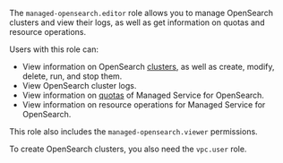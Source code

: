 The `managed-opensearch.editor` role allows you to manage OpenSearch clusters and view their logs, as well as get information on quotas and resource operations.

Users with this role can:
* View information on OpenSearch [clusters](../../managed-opensearch/concepts/index.md), as well as create, modify, delete, run, and stop them.
* View OpenSearch cluster logs.
* View information on [quotas](../../managed-opensearch/concepts/limits.md#quotas) of Managed Service for OpenSearch.
* View information on resource operations for Managed Service for OpenSearch.

This role also includes the `managed-opensearch.viewer` permissions.

To create OpenSearch clusters, you also need the `vpc.user` role.